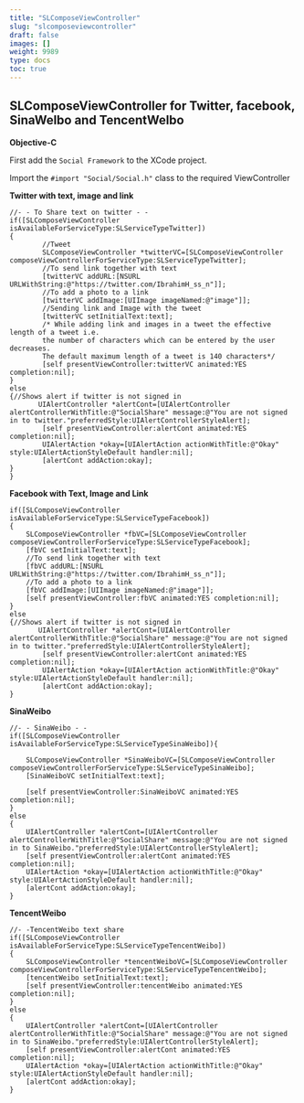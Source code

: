 ```yaml
---
title: "SLComposeViewController"
slug: "slcomposeviewcontroller"
draft: false
images: []
weight: 9989
type: docs
toc: true
---
```


## SLComposeViewController for Twitter,  facebook, SinaWelbo and TencentWelbo
**Objective-C**

First add the `Social Framework` to the XCode project. 

Import the `#import "Social/Social.h"` class to the required ViewController

**Twitter with text, image and link**

    //- - To Share text on twitter - -
    if([SLComposeViewController isAvailableForServiceType:SLServiceTypeTwitter])
    {
            //Tweet
            SLComposeViewController *twitterVC=[SLComposeViewController composeViewControllerForServiceType:SLServiceTypeTwitter];
            //To send link together with text
            [twitterVC addURL:[NSURL URLWithString:@"https://twitter.com/IbrahimH_ss_n"]];
            //To add a photo to a link
            [twitterVC addImage:[UIImage imageNamed:@"image"]];
            //Sending link and Image with the tweet
            [twitterVC setInitialText:text];
            /* While adding link and images in a tweet the effective length of a tweet i.e.
            the number of characters which can be entered by the user decreases.
            The default maximum length of a tweet is 140 characters*/
            [self presentViewController:twitterVC animated:YES completion:nil];
    }
    else
    {//Shows alert if twitter is not signed in
           UIAlertController *alertCont=[UIAlertController alertControllerWithTitle:@"SocialShare" message:@"You are not signed in to twitter."preferredStyle:UIAlertControllerStyleAlert];
            [self presentViewController:alertCont animated:YES completion:nil];
            UIAlertAction *okay=[UIAlertAction actionWithTitle:@"Okay" style:UIAlertActionStyleDefault handler:nil];
            [alertCont addAction:okay];
    } 
    }

**Facebook with Text, Image and Link**

    if([SLComposeViewController isAvailableForServiceType:SLServiceTypeFacebook])
    {    
        SLComposeViewController *fbVC=[SLComposeViewController composeViewControllerForServiceType:SLServiceTypeFacebook];
        [fbVC setInitialText:text];
        //To send link together with text
        [fbVC addURL:[NSURL URLWithString:@"https://twitter.com/IbrahimH_ss_n"]];
        //To add a photo to a link
        [fbVC addImage:[UIImage imageNamed:@"image"]];
        [self presentViewController:fbVC animated:YES completion:nil];
    }
    else
    {//Shows alert if twitter is not signed in
           UIAlertController *alertCont=[UIAlertController alertControllerWithTitle:@"SocialShare" message:@"You are not signed in to twitter."preferredStyle:UIAlertControllerStyleAlert];
            [self presentViewController:alertCont animated:YES completion:nil];
            UIAlertAction *okay=[UIAlertAction actionWithTitle:@"Okay" style:UIAlertActionStyleDefault handler:nil];
            [alertCont addAction:okay];
    }

**SinaWeibo**

    //- - SinaWeibo - -
    if([SLComposeViewController isAvailableForServiceType:SLServiceTypeSinaWeibo]){
        
        SLComposeViewController *SinaWeiboVC=[SLComposeViewController composeViewControllerForServiceType:SLServiceTypeSinaWeibo];
        [SinaWeiboVC setInitialText:text];
        
        [self presentViewController:SinaWeiboVC animated:YES completion:nil];
    }
    else
    {    
        UIAlertController *alertCont=[UIAlertController alertControllerWithTitle:@"SocialShare" message:@"You are not signed in to SinaWeibo."preferredStyle:UIAlertControllerStyleAlert];
        [self presentViewController:alertCont animated:YES completion:nil];
        UIAlertAction *okay=[UIAlertAction actionWithTitle:@"Okay" style:UIAlertActionStyleDefault handler:nil];
        [alertCont addAction:okay];
    }

**TencentWeibo**

    //- -TencentWeibo text share
    if([SLComposeViewController isAvailableForServiceType:SLServiceTypeTencentWeibo])
    {    
        SLComposeViewController *tencentWeiboVC=[SLComposeViewController composeViewControllerForServiceType:SLServiceTypeTencentWeibo];
        [tencentWeibo setInitialText:text];
        [self presentViewController:tencentWeibo animated:YES completion:nil];
    }
    else
    {
        UIAlertController *alertCont=[UIAlertController alertControllerWithTitle:@"SocialShare" message:@"You are not signed in to SinaWeibo."preferredStyle:UIAlertControllerStyleAlert];
        [self presentViewController:alertCont animated:YES completion:nil];
        UIAlertAction *okay=[UIAlertAction actionWithTitle:@"Okay" style:UIAlertActionStyleDefault handler:nil];
        [alertCont addAction:okay];
    }
 




